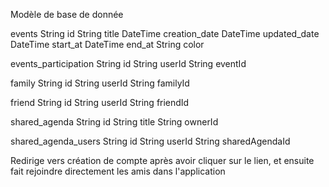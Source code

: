 Modèle de base de donnée

events
String id
String title
DateTime creation_date
DateTime updated_date
DateTime start_at
DateTime end_at
String color

events_participation
String id
String userId
String eventId

family
String id
String userId
String familyId

friend
String id
String userId
String friendId

shared_agenda
String id
String title
String ownerId

shared_agenda_users
String id
String userId
String sharedAgendaId

Redirige vers création de compte après avoir cliquer sur le lien, et ensuite fait rejoindre
directement les amis dans l'application